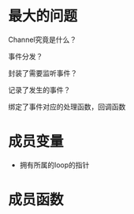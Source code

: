 # 最大的问题

Channel究竟是什么？

事件分发？

封装了需要监听事件？

记录了发生的事件？

绑定了事件对应的处理函数，回调函数





# 成员变量

- 拥有所属的loop的指针





# 成员函数



